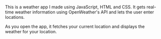 This is a weather app I made using JavaScript, HTML and CSS. It gets real-time weather information using OpenWeather's
API and lets the user enter locations. 

As you open the app, it fetches your current location and displays the weather for your location. 
